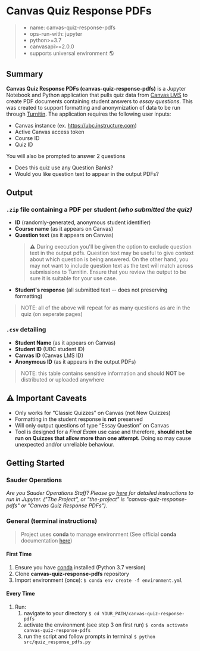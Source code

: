 # Canvas Quiz Response PDFs

> -   name: canvas-quiz-response-pdfs
> -   ops-run-with: jupyter
> -   python>=3.7
> -   canvasapi>=2.0.0
> -   supports universal environment 🌎

## Summary

**Canvas Quiz Response PDFs (canvas-quiz-response-pdfs)** is a Jupyter Notebook and Python application that pulls quiz data from [Canvas LMS](https://github.com/instructure/canvas-lms) to create PDF documents containing student answers to _essay questions_. This was created to support formatting and anonymization of data to be run through [Turnitin](https://www.turnitin.com/). The application requires the following user inputs:

-   Canvas instance (ex. https://ubc.instructure.com)
-   Active Canvas access token
-   Course ID
-   Quiz ID

You will also be prompted to answer 2 questions

-   Does this quiz use any Question Banks?
-   Would you like question text to appear in the output PDFs?

## Output

### `.zip` file containing a PDF per student _(who submitted the quiz)_

-   **ID** (randomly-generated, anonymous student identifier)
-   **Course name** (as it appears on Canvas)
-   **Question text** (as it appears on Canvas)
    > ⚠️ During execution you'll be given the option to exclude question text in the output pdfs. Question text may be useful to give context about which question is being answered. On the other hand, you may not want to include question text as the text will match across submissions to Turnitin. Ensure that you review the output to be sure it is suitable for your use case.
-   **Student's response** (all submitted text -- does not preserving formatting)

> NOTE: all of the above will repeat for as many questions as are in the quiz (on seperate pages)

### `.csv` detailing

-   **Student Name** (as it appears on Canvas)
-   **Student ID** (UBC student ID)
-   **Canvas ID** (Canvas LMS ID)
-   **Anonymous ID** (as it appears in the output PDFs)

> NOTE: this table contains sensitive information and should **NOT** be distributed or uploaded anywhere

## :warning: Important Caveats

-   Only works for “Classic Quizzes” on Canvas (not New Quizzes)
-   Formatting in the student response is **not** preserved
-   Will only output questions of type “Essay Question” on Canvas
-   Tool is designed for a _Final Exam_ use case and therefore, **should not be run on Quizzes that allow more than one attempt.** Doing so may cause unexpected and/or unreliable behaviour.

## Getting Started

### Sauder Operations

_Are you Sauder Operations Staff? Please go [here](https://github.com/saud-learning-services/instructions-and-other-templates/blob/main/docs/running-instructions.md) for detailed instructions to run in Jupyter. ("The Project", or "the-project" is "canvas-quiz-response-pdfs" or "Canvas Quiz Response PDFs")._

### General (terminal instructions)

> Project uses **conda** to manage environment (See official **conda** documentation [here](https://docs.conda.io/projects/conda/en/latest/user-guide/tasks/manage-environments.html#creating-an-environment-from-an-environment-yml-file))

#### First Time

1. Ensure you have [conda](https://docs.conda.io/projects/conda/en/latest/user-guide/install/index.html) installed (Python 3.7 version)
1. Clone **canvas-quiz-response-pdfs** repository
1. Import environment (once): `$ conda env create -f environment.yml`

#### Every Time

1. Run:
    1. navigate to your directory `$ cd YOUR_PATH/canvas-quiz-response-pdfs`
    1. activate the environment (see step 3 on first run) `$ conda activate canvas-quiz-response-pdfs`
    1. run the script and follow prompts in terminal `$ python src/quiz_response_pdfs.py`
